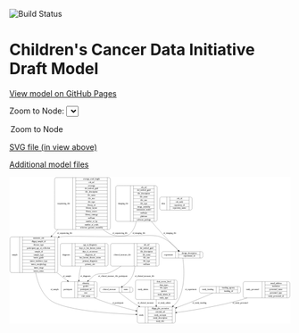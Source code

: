 <link rel='stylesheet' href="assets/style.css">
<link rel='stylesheet' href="https://unpkg.com/leaflet@1.5.1/dist/leaflet.css" integrity="sha512-xwE/Az9zrjBIphAcBb3F6JVqxf46+CDLwfLMHloNu6KEQCAWi6HcDUbeOfBIptF7tcCzusKFjFw2yuvEpDL9wQ==" crossorigin="">
<script type="text/javascript" src="https://code.jquery.com/jquery-3.2.1.min.js"></script>
<script type="text/javascript"  src="https://unpkg.com/leaflet@1.5.1/dist/leaflet.js"></script>
<script type="text/javascript" src="assets/actions.js"></script>

![Build Status](https://github.com/CBIIT/ccdi-model/actions/workflows/model-test-and-deploy.yml/badge.svg)

# Children's Cancer Data Initiative Draft Model

[View model on GitHub Pages](https://cbiit.github.io/ccdi-model/)



Zoom to Node: <select id="node_select">
  <option value="">Zoom to Node</option>
</select>
<div id="model"></div>

<p>
<a href="./model-desc/ccdi-model.svg">SVG file (in view above)</a>
<p>
<a href="./model-desc">Additional model files</a>
<div id='graph' style='display:off;'>
<svg width="1989pt" height="1039pt"
 viewBox="0.00 0.00 1988.50 1039.00" xmlns="http://www.w3.org/2000/svg" xmlns:xlink="http://www.w3.org/1999/xlink">
<g id="graph0" class="graph" transform="scale(1 1) rotate(0) translate(4 1035)">
<title>Perl</title>
<polygon fill="#ffffff" stroke="transparent" points="-4,4 -4,-1035 1984.5,-1035 1984.5,4 -4,4"/>
<!-- sequencing_file -->
<g id="node1" class="node">
<title>sequencing_file</title>
<path fill="none" stroke="#000000" d="M328,-662.5C328,-662.5 698,-662.5 698,-662.5 704,-662.5 710,-668.5 710,-674.5 710,-674.5 710,-1018.5 710,-1018.5 710,-1024.5 704,-1030.5 698,-1030.5 698,-1030.5 328,-1030.5 328,-1030.5 322,-1030.5 316,-1024.5 316,-1018.5 316,-1018.5 316,-674.5 316,-674.5 316,-668.5 322,-662.5 328,-662.5"/>
<text text-anchor="middle" x="380" y="-842.8" font-family="Times,serif" font-size="14.00" fill="#000000">sequencing_file</text>
<polyline fill="none" stroke="#000000" points="444,-662.5 444,-1030.5 "/>
<text text-anchor="middle" x="454.5" y="-842.8" font-family="Times,serif" font-size="14.00" fill="#000000"> </text>
<polyline fill="none" stroke="#000000" points="465,-662.5 465,-1030.5 "/>
<text text-anchor="middle" x="577" y="-1015.3" font-family="Times,serif" font-size="14.00" fill="#000000">average_read_length</text>
<polyline fill="none" stroke="#000000" points="465,-1007.5 689,-1007.5 "/>
<text text-anchor="middle" x="577" y="-992.3" font-family="Times,serif" font-size="14.00" fill="#000000">cds_url</text>
<polyline fill="none" stroke="#000000" points="465,-984.5 689,-984.5 "/>
<text text-anchor="middle" x="577" y="-969.3" font-family="Times,serif" font-size="14.00" fill="#000000">coverage</text>
<polyline fill="none" stroke="#000000" points="465,-961.5 689,-961.5 "/>
<text text-anchor="middle" x="577" y="-946.3" font-family="Times,serif" font-size="14.00" fill="#000000">dcf_indexd_guid</text>
<polyline fill="none" stroke="#000000" points="465,-938.5 689,-938.5 "/>
<text text-anchor="middle" x="577" y="-923.3" font-family="Times,serif" font-size="14.00" fill="#000000">file_description</text>
<polyline fill="none" stroke="#000000" points="465,-915.5 689,-915.5 "/>
<text text-anchor="middle" x="577" y="-900.3" font-family="Times,serif" font-size="14.00" fill="#000000">file_name</text>
<polyline fill="none" stroke="#000000" points="465,-892.5 689,-892.5 "/>
<text text-anchor="middle" x="577" y="-877.3" font-family="Times,serif" font-size="14.00" fill="#000000">file_size</text>
<polyline fill="none" stroke="#000000" points="465,-869.5 689,-869.5 "/>
<text text-anchor="middle" x="577" y="-854.3" font-family="Times,serif" font-size="14.00" fill="#000000">file_type</text>
<polyline fill="none" stroke="#000000" points="465,-846.5 689,-846.5 "/>
<text text-anchor="middle" x="577" y="-831.3" font-family="Times,serif" font-size="14.00" fill="#000000">library_id</text>
<polyline fill="none" stroke="#000000" points="465,-823.5 689,-823.5 "/>
<text text-anchor="middle" x="577" y="-808.3" font-family="Times,serif" font-size="14.00" fill="#000000">library_layout</text>
<polyline fill="none" stroke="#000000" points="465,-800.5 689,-800.5 "/>
<text text-anchor="middle" x="577" y="-785.3" font-family="Times,serif" font-size="14.00" fill="#000000">library_source</text>
<polyline fill="none" stroke="#000000" points="465,-777.5 689,-777.5 "/>
<text text-anchor="middle" x="577" y="-762.3" font-family="Times,serif" font-size="14.00" fill="#000000">library_strategy</text>
<polyline fill="none" stroke="#000000" points="465,-754.5 689,-754.5 "/>
<text text-anchor="middle" x="577" y="-739.3" font-family="Times,serif" font-size="14.00" fill="#000000">md5sum</text>
<polyline fill="none" stroke="#000000" points="465,-731.5 689,-731.5 "/>
<text text-anchor="middle" x="577" y="-716.3" font-family="Times,serif" font-size="14.00" fill="#000000">number_of_bp</text>
<polyline fill="none" stroke="#000000" points="465,-708.5 689,-708.5 "/>
<text text-anchor="middle" x="577" y="-693.3" font-family="Times,serif" font-size="14.00" fill="#000000">number_of_reads</text>
<polyline fill="none" stroke="#000000" points="465,-685.5 689,-685.5 "/>
<text text-anchor="middle" x="577" y="-670.3" font-family="Times,serif" font-size="14.00" fill="#000000">reference_genome_assembly</text>
<polyline fill="none" stroke="#000000" points="689,-662.5 689,-1030.5 "/>
<text text-anchor="middle" x="699.5" y="-842.8" font-family="Times,serif" font-size="14.00" fill="#000000"> </text>
</g>
<!-- sample -->
<g id="node3" class="node">
<title>sample</title>
<path fill="none" stroke="#000000" d="M12,-357.5C12,-357.5 326,-357.5 326,-357.5 332,-357.5 338,-363.5 338,-369.5 338,-369.5 338,-598.5 338,-598.5 338,-604.5 332,-610.5 326,-610.5 326,-610.5 12,-610.5 12,-610.5 6,-610.5 0,-604.5 0,-598.5 0,-598.5 0,-369.5 0,-369.5 0,-363.5 6,-357.5 12,-357.5"/>
<text text-anchor="middle" x="34" y="-480.3" font-family="Times,serif" font-size="14.00" fill="#000000">sample</text>
<polyline fill="none" stroke="#000000" points="68,-357.5 68,-610.5 "/>
<text text-anchor="middle" x="78.5" y="-480.3" font-family="Times,serif" font-size="14.00" fill="#000000"> </text>
<polyline fill="none" stroke="#000000" points="89,-357.5 89,-610.5 "/>
<text text-anchor="middle" x="203" y="-595.3" font-family="Times,serif" font-size="14.00" fill="#000000">anatomic_site</text>
<polyline fill="none" stroke="#000000" points="89,-587.5 317,-587.5 "/>
<text text-anchor="middle" x="203" y="-572.3" font-family="Times,serif" font-size="14.00" fill="#000000">dbgap_sample_id</text>
<polyline fill="none" stroke="#000000" points="89,-564.5 317,-564.5 "/>
<text text-anchor="middle" x="203" y="-549.3" font-family="Times,serif" font-size="14.00" fill="#000000">disease_type</text>
<polyline fill="none" stroke="#000000" points="89,-541.5 317,-541.5 "/>
<text text-anchor="middle" x="203" y="-526.3" font-family="Times,serif" font-size="14.00" fill="#000000">participant_age_at_collection</text>
<polyline fill="none" stroke="#000000" points="89,-518.5 317,-518.5 "/>
<text text-anchor="middle" x="203" y="-503.3" font-family="Times,serif" font-size="14.00" fill="#000000">sample_id</text>
<polyline fill="none" stroke="#000000" points="89,-495.5 317,-495.5 "/>
<text text-anchor="middle" x="203" y="-480.3" font-family="Times,serif" font-size="14.00" fill="#000000">sample_type</text>
<polyline fill="none" stroke="#000000" points="89,-472.5 317,-472.5 "/>
<text text-anchor="middle" x="203" y="-457.3" font-family="Times,serif" font-size="14.00" fill="#000000">tumor_grade</text>
<polyline fill="none" stroke="#000000" points="89,-449.5 317,-449.5 "/>
<text text-anchor="middle" x="203" y="-434.3" font-family="Times,serif" font-size="14.00" fill="#000000">tumor_incidence_type</text>
<polyline fill="none" stroke="#000000" points="89,-426.5 317,-426.5 "/>
<text text-anchor="middle" x="203" y="-411.3" font-family="Times,serif" font-size="14.00" fill="#000000">tumor_morphology</text>
<polyline fill="none" stroke="#000000" points="89,-403.5 317,-403.5 "/>
<text text-anchor="middle" x="203" y="-388.3" font-family="Times,serif" font-size="14.00" fill="#000000">tumor_stage</text>
<polyline fill="none" stroke="#000000" points="89,-380.5 317,-380.5 "/>
<text text-anchor="middle" x="203" y="-365.3" font-family="Times,serif" font-size="14.00" fill="#000000">tumor_status</text>
<polyline fill="none" stroke="#000000" points="317,-357.5 317,-610.5 "/>
<text text-anchor="middle" x="327.5" y="-480.3" font-family="Times,serif" font-size="14.00" fill="#000000"> </text>
</g>
<!-- sequencing_file&#45;&gt;sample -->
<g id="edge5" class="edge">
<title>sequencing_file&#45;&gt;sample</title>
<path fill="none" stroke="#000000" d="M338.2286,-662.3296C324.0803,-647.4204 309.957,-632.5376 296.2418,-618.0847"/>
<polygon fill="#000000" stroke="#000000" points="298.5312,-615.4127 289.1088,-610.5682 293.4536,-620.2312 298.5312,-615.4127"/>
<text text-anchor="middle" x="387.5" y="-632.8" font-family="Times,serif" font-size="14.00" fill="#000000">of_sequencing_file</text>
</g>
<!-- experiment -->
<g id="node10" class="node">
<title>experiment</title>
<path fill="none" stroke="#000000" d="M1085,-461C1085,-461 1353,-461 1353,-461 1359,-461 1365,-467 1365,-473 1365,-473 1365,-495 1365,-495 1365,-501 1359,-507 1353,-507 1353,-507 1085,-507 1085,-507 1079,-507 1073,-501 1073,-495 1073,-495 1073,-473 1073,-473 1073,-467 1079,-461 1085,-461"/>
<text text-anchor="middle" x="1122" y="-480.3" font-family="Times,serif" font-size="14.00" fill="#000000">experiment</text>
<polyline fill="none" stroke="#000000" points="1171,-461 1171,-507 "/>
<text text-anchor="middle" x="1181.5" y="-480.3" font-family="Times,serif" font-size="14.00" fill="#000000"> </text>
<polyline fill="none" stroke="#000000" points="1192,-461 1192,-507 "/>
<text text-anchor="middle" x="1268" y="-491.8" font-family="Times,serif" font-size="14.00" fill="#000000">design_description</text>
<polyline fill="none" stroke="#000000" points="1192,-484 1344,-484 "/>
<text text-anchor="middle" x="1268" y="-468.8" font-family="Times,serif" font-size="14.00" fill="#000000">experiment_id</text>
<polyline fill="none" stroke="#000000" points="1344,-461 1344,-507 "/>
<text text-anchor="middle" x="1354.5" y="-480.3" font-family="Times,serif" font-size="14.00" fill="#000000"> </text>
</g>
<!-- sequencing_file&#45;&gt;experiment -->
<g id="edge6" class="edge">
<title>sequencing_file&#45;&gt;experiment</title>
<path fill="none" stroke="#000000" d="M658.7742,-662.3952C675.4521,-649.3219 693.2501,-637.8372 712,-629 782.8495,-595.6074 990.941,-639.2329 1064,-611 1116.501,-590.7115 1164.5504,-545.3422 1192.8056,-514.6971"/>
<polygon fill="#000000" stroke="#000000" points="1195.434,-517.0087 1199.5532,-507.2474 1190.2459,-512.3094 1195.434,-517.0087"/>
<text text-anchor="middle" x="778.5" y="-632.8" font-family="Times,serif" font-size="14.00" fill="#000000">of_sequencing_file</text>
</g>
<!-- participant -->
<g id="node2" class="node">
<title>participant</title>
<path fill="none" stroke="#000000" d="M373.5,-179C373.5,-179 604.5,-179 604.5,-179 610.5,-179 616.5,-185 616.5,-191 616.5,-191 616.5,-282 616.5,-282 616.5,-288 610.5,-294 604.5,-294 604.5,-294 373.5,-294 373.5,-294 367.5,-294 361.5,-288 361.5,-282 361.5,-282 361.5,-191 361.5,-191 361.5,-185 367.5,-179 373.5,-179"/>
<text text-anchor="middle" x="409.5" y="-232.8" font-family="Times,serif" font-size="14.00" fill="#000000">participant</text>
<polyline fill="none" stroke="#000000" points="457.5,-179 457.5,-294 "/>
<text text-anchor="middle" x="468" y="-232.8" font-family="Times,serif" font-size="14.00" fill="#000000"> </text>
<polyline fill="none" stroke="#000000" points="478.5,-179 478.5,-294 "/>
<text text-anchor="middle" x="537" y="-278.8" font-family="Times,serif" font-size="14.00" fill="#000000">ethnicity</text>
<polyline fill="none" stroke="#000000" points="478.5,-271 595.5,-271 "/>
<text text-anchor="middle" x="537" y="-255.8" font-family="Times,serif" font-size="14.00" fill="#000000">gender</text>
<polyline fill="none" stroke="#000000" points="478.5,-248 595.5,-248 "/>
<text text-anchor="middle" x="537" y="-232.8" font-family="Times,serif" font-size="14.00" fill="#000000">participant_id</text>
<polyline fill="none" stroke="#000000" points="478.5,-225 595.5,-225 "/>
<text text-anchor="middle" x="537" y="-209.8" font-family="Times,serif" font-size="14.00" fill="#000000">race</text>
<polyline fill="none" stroke="#000000" points="478.5,-202 595.5,-202 "/>
<text text-anchor="middle" x="537" y="-186.8" font-family="Times,serif" font-size="14.00" fill="#000000">vital_status</text>
<polyline fill="none" stroke="#000000" points="595.5,-179 595.5,-294 "/>
<text text-anchor="middle" x="606" y="-232.8" font-family="Times,serif" font-size="14.00" fill="#000000"> </text>
</g>
<!-- study -->
<g id="node5" class="node">
<title>study</title>
<path fill="none" stroke="#000000" d="M912.5,-.5C912.5,-.5 1157.5,-.5 1157.5,-.5 1163.5,-.5 1169.5,-6.5 1169.5,-12.5 1169.5,-12.5 1169.5,-103.5 1169.5,-103.5 1169.5,-109.5 1163.5,-115.5 1157.5,-115.5 1157.5,-115.5 912.5,-115.5 912.5,-115.5 906.5,-115.5 900.5,-109.5 900.5,-103.5 900.5,-103.5 900.5,-12.5 900.5,-12.5 900.5,-6.5 906.5,-.5 912.5,-.5"/>
<text text-anchor="middle" x="928.5" y="-54.3" font-family="Times,serif" font-size="14.00" fill="#000000">study</text>
<polyline fill="none" stroke="#000000" points="956.5,-.5 956.5,-115.5 "/>
<text text-anchor="middle" x="967" y="-54.3" font-family="Times,serif" font-size="14.00" fill="#000000"> </text>
<polyline fill="none" stroke="#000000" points="977.5,-.5 977.5,-115.5 "/>
<text text-anchor="middle" x="1063" y="-100.3" font-family="Times,serif" font-size="14.00" fill="#000000">dbgap_phs_accession</text>
<polyline fill="none" stroke="#000000" points="977.5,-92.5 1148.5,-92.5 "/>
<text text-anchor="middle" x="1063" y="-77.3" font-family="Times,serif" font-size="14.00" fill="#000000">external_url</text>
<polyline fill="none" stroke="#000000" points="977.5,-69.5 1148.5,-69.5 "/>
<text text-anchor="middle" x="1063" y="-54.3" font-family="Times,serif" font-size="14.00" fill="#000000">study_acronym</text>
<polyline fill="none" stroke="#000000" points="977.5,-46.5 1148.5,-46.5 "/>
<text text-anchor="middle" x="1063" y="-31.3" font-family="Times,serif" font-size="14.00" fill="#000000">study_description</text>
<polyline fill="none" stroke="#000000" points="977.5,-23.5 1148.5,-23.5 "/>
<text text-anchor="middle" x="1063" y="-8.3" font-family="Times,serif" font-size="14.00" fill="#000000">study_title</text>
<polyline fill="none" stroke="#000000" points="1148.5,-.5 1148.5,-115.5 "/>
<text text-anchor="middle" x="1159" y="-54.3" font-family="Times,serif" font-size="14.00" fill="#000000"> </text>
</g>
<!-- participant&#45;&gt;study -->
<g id="edge11" class="edge">
<title>participant&#45;&gt;study</title>
<path fill="none" stroke="#000000" d="M597.6241,-178.8383C607.1121,-174.5847 616.6574,-170.5696 626,-167 711.5788,-134.3024 810.8024,-107.6014 890.0859,-88.811"/>
<polygon fill="#000000" stroke="#000000" points="891.2142,-92.1411 900.1467,-86.4436 889.6108,-85.3273 891.2142,-92.1411"/>
<text text-anchor="middle" x="763.5" y="-137.8" font-family="Times,serif" font-size="14.00" fill="#000000">of_participant</text>
</g>
<!-- sample&#45;&gt;participant -->
<g id="edge15" class="edge">
<title>sample&#45;&gt;participant</title>
<path fill="none" stroke="#000000" d="M332.7497,-357.3498C358.3346,-337.5616 383.7915,-317.8722 406.5018,-300.3072"/>
<polygon fill="#000000" stroke="#000000" points="408.6471,-303.0727 414.4159,-294.1861 404.3644,-297.5356 408.6471,-303.0727"/>
<text text-anchor="middle" x="404.5" y="-327.8" font-family="Times,serif" font-size="14.00" fill="#000000">of_sample</text>
</g>
<!-- sample&#45;&gt;study -->
<g id="edge14" class="edge">
<title>sample&#45;&gt;study</title>
<path fill="none" stroke="#000000" d="M181.6542,-357.1358C195.0773,-290.6295 222.6149,-213.5361 279,-167 369.6164,-92.212 697.0178,-68.7342 889.9783,-61.3667"/>
<polygon fill="#000000" stroke="#000000" points="890.3418,-64.8557 900.2048,-60.9865 890.0817,-57.8605 890.3418,-64.8557"/>
<text text-anchor="middle" x="315.5" y="-232.8" font-family="Times,serif" font-size="14.00" fill="#000000">of_sample</text>
</g>
<!-- clinical_measure -->
<g id="node4" class="node">
<title>clinical_measure</title>
<path fill="none" stroke="#000000" d="M646.5,-218.5C646.5,-218.5 857.5,-218.5 857.5,-218.5 863.5,-218.5 869.5,-224.5 869.5,-230.5 869.5,-230.5 869.5,-242.5 869.5,-242.5 869.5,-248.5 863.5,-254.5 857.5,-254.5 857.5,-254.5 646.5,-254.5 646.5,-254.5 640.5,-254.5 634.5,-248.5 634.5,-242.5 634.5,-242.5 634.5,-230.5 634.5,-230.5 634.5,-224.5 640.5,-218.5 646.5,-218.5"/>
<text text-anchor="middle" x="703" y="-232.8" font-family="Times,serif" font-size="14.00" fill="#000000">clinical_measure</text>
<polyline fill="none" stroke="#000000" points="771.5,-218.5 771.5,-254.5 "/>
<text text-anchor="middle" x="782" y="-232.8" font-family="Times,serif" font-size="14.00" fill="#000000"> </text>
<polyline fill="none" stroke="#000000" points="792.5,-218.5 792.5,-254.5 "/>
<text text-anchor="middle" x="820.5" y="-232.8" font-family="Times,serif" font-size="14.00" fill="#000000">name</text>
<polyline fill="none" stroke="#000000" points="848.5,-218.5 848.5,-254.5 "/>
<text text-anchor="middle" x="859" y="-232.8" font-family="Times,serif" font-size="14.00" fill="#000000"> </text>
</g>
<!-- clinical_measure&#45;&gt;study -->
<g id="edge3" class="edge">
<title>clinical_measure&#45;&gt;study</title>
<path fill="none" stroke="#000000" d="M773.9871,-218.288C800.4059,-196.8278 846.4972,-160.7147 889,-134 896.1296,-129.5188 903.5523,-125.0622 911.1064,-120.6839"/>
<polygon fill="#000000" stroke="#000000" points="913.0817,-123.5862 920.0247,-115.5834 909.6065,-117.5098 913.0817,-123.5862"/>
<text text-anchor="middle" x="960" y="-137.8" font-family="Times,serif" font-size="14.00" fill="#000000">of_clinical_measure</text>
</g>
<!-- study_admin -->
<g id="node6" class="node">
<title>study_admin</title>
<path fill="none" stroke="#000000" d="M899.5,-167.5C899.5,-167.5 1170.5,-167.5 1170.5,-167.5 1176.5,-167.5 1182.5,-173.5 1182.5,-179.5 1182.5,-179.5 1182.5,-293.5 1182.5,-293.5 1182.5,-299.5 1176.5,-305.5 1170.5,-305.5 1170.5,-305.5 899.5,-305.5 899.5,-305.5 893.5,-305.5 887.5,-299.5 887.5,-293.5 887.5,-293.5 887.5,-179.5 887.5,-179.5 887.5,-173.5 893.5,-167.5 899.5,-167.5"/>
<text text-anchor="middle" x="941.5" y="-232.8" font-family="Times,serif" font-size="14.00" fill="#000000">study_admin</text>
<polyline fill="none" stroke="#000000" points="995.5,-167.5 995.5,-305.5 "/>
<text text-anchor="middle" x="1006" y="-232.8" font-family="Times,serif" font-size="14.00" fill="#000000"> </text>
<polyline fill="none" stroke="#000000" points="1016.5,-167.5 1016.5,-305.5 "/>
<text text-anchor="middle" x="1089" y="-290.3" font-family="Times,serif" font-size="14.00" fill="#000000">data_access_level</text>
<polyline fill="none" stroke="#000000" points="1016.5,-282.5 1161.5,-282.5 "/>
<text text-anchor="middle" x="1089" y="-267.3" font-family="Times,serif" font-size="14.00" fill="#000000">data_types</text>
<polyline fill="none" stroke="#000000" points="1016.5,-259.5 1161.5,-259.5 "/>
<text text-anchor="middle" x="1089" y="-244.3" font-family="Times,serif" font-size="14.00" fill="#000000">file_types</text>
<polyline fill="none" stroke="#000000" points="1016.5,-236.5 1161.5,-236.5 "/>
<text text-anchor="middle" x="1089" y="-221.3" font-family="Times,serif" font-size="14.00" fill="#000000">species</text>
<polyline fill="none" stroke="#000000" points="1016.5,-213.5 1161.5,-213.5 "/>
<text text-anchor="middle" x="1089" y="-198.3" font-family="Times,serif" font-size="14.00" fill="#000000">study_admin_id</text>
<polyline fill="none" stroke="#000000" points="1016.5,-190.5 1161.5,-190.5 "/>
<text text-anchor="middle" x="1089" y="-175.3" font-family="Times,serif" font-size="14.00" fill="#000000">study_type</text>
<polyline fill="none" stroke="#000000" points="1161.5,-167.5 1161.5,-305.5 "/>
<text text-anchor="middle" x="1172" y="-232.8" font-family="Times,serif" font-size="14.00" fill="#000000"> </text>
</g>
<!-- study_admin&#45;&gt;study -->
<g id="edge7" class="edge">
<title>study_admin&#45;&gt;study</title>
<path fill="none" stroke="#000000" d="M1035,-167.4872C1035,-153.8062 1035,-139.4554 1035,-125.8146"/>
<polygon fill="#000000" stroke="#000000" points="1038.5001,-125.5447 1035,-115.5447 1031.5001,-125.5448 1038.5001,-125.5447"/>
<text text-anchor="middle" x="1091.5" y="-137.8" font-family="Times,serif" font-size="14.00" fill="#000000">of_study_admin</text>
</g>
<!-- diagnosis -->
<g id="node7" class="node">
<title>diagnosis</title>
<path fill="none" stroke="#000000" d="M368,-403.5C368,-403.5 682,-403.5 682,-403.5 688,-403.5 694,-409.5 694,-415.5 694,-415.5 694,-552.5 694,-552.5 694,-558.5 688,-564.5 682,-564.5 682,-564.5 368,-564.5 368,-564.5 362,-564.5 356,-558.5 356,-552.5 356,-552.5 356,-415.5 356,-415.5 356,-409.5 362,-403.5 368,-403.5"/>
<text text-anchor="middle" x="398" y="-480.3" font-family="Times,serif" font-size="14.00" fill="#000000">diagnosis</text>
<polyline fill="none" stroke="#000000" points="440,-403.5 440,-564.5 "/>
<text text-anchor="middle" x="450.5" y="-480.3" font-family="Times,serif" font-size="14.00" fill="#000000"> </text>
<polyline fill="none" stroke="#000000" points="461,-403.5 461,-564.5 "/>
<text text-anchor="middle" x="567" y="-549.3" font-family="Times,serif" font-size="14.00" fill="#000000">age_at_diagnosis</text>
<polyline fill="none" stroke="#000000" points="461,-541.5 673,-541.5 "/>
<text text-anchor="middle" x="567" y="-526.3" font-family="Times,serif" font-size="14.00" fill="#000000">days_to_last_known_status</text>
<polyline fill="none" stroke="#000000" points="461,-518.5 673,-518.5 "/>
<text text-anchor="middle" x="567" y="-503.3" font-family="Times,serif" font-size="14.00" fill="#000000">days_to_recurrence</text>
<polyline fill="none" stroke="#000000" points="461,-495.5 673,-495.5 "/>
<text text-anchor="middle" x="567" y="-480.3" font-family="Times,serif" font-size="14.00" fill="#000000">diagnosis_id</text>
<polyline fill="none" stroke="#000000" points="461,-472.5 673,-472.5 "/>
<text text-anchor="middle" x="567" y="-457.3" font-family="Times,serif" font-size="14.00" fill="#000000">last_known_disease_status</text>
<polyline fill="none" stroke="#000000" points="461,-449.5 673,-449.5 "/>
<text text-anchor="middle" x="567" y="-434.3" font-family="Times,serif" font-size="14.00" fill="#000000">primary_diagnosis</text>
<polyline fill="none" stroke="#000000" points="461,-426.5 673,-426.5 "/>
<text text-anchor="middle" x="567" y="-411.3" font-family="Times,serif" font-size="14.00" fill="#000000">primary_site</text>
<polyline fill="none" stroke="#000000" points="673,-403.5 673,-564.5 "/>
<text text-anchor="middle" x="683.5" y="-480.3" font-family="Times,serif" font-size="14.00" fill="#000000"> </text>
</g>
<!-- diagnosis&#45;&gt;participant -->
<g id="edge10" class="edge">
<title>diagnosis&#45;&gt;participant</title>
<path fill="none" stroke="#000000" d="M502.0922,-403.3074C497.1413,-382.5245 492.6117,-360.074 490,-339 488.6119,-327.7991 487.8502,-315.8571 487.4897,-304.2286"/>
<polygon fill="#000000" stroke="#000000" points="490.9865,-304.0385 487.2705,-294.1168 483.9881,-304.1903 490.9865,-304.0385"/>
<text text-anchor="middle" x="534.5" y="-327.8" font-family="Times,serif" font-size="14.00" fill="#000000">of_diagnosis</text>
</g>
<!-- clinical_measure_file -->
<g id="node8" class="node">
<title>clinical_measure_file</title>
<path fill="none" stroke="#000000" d="M723.5,-403.5C723.5,-403.5 1042.5,-403.5 1042.5,-403.5 1048.5,-403.5 1054.5,-409.5 1054.5,-415.5 1054.5,-415.5 1054.5,-552.5 1054.5,-552.5 1054.5,-558.5 1048.5,-564.5 1042.5,-564.5 1042.5,-564.5 723.5,-564.5 723.5,-564.5 717.5,-564.5 711.5,-558.5 711.5,-552.5 711.5,-552.5 711.5,-415.5 711.5,-415.5 711.5,-409.5 717.5,-403.5 723.5,-403.5"/>
<text text-anchor="middle" x="795" y="-480.3" font-family="Times,serif" font-size="14.00" fill="#000000">clinical_measure_file</text>
<polyline fill="none" stroke="#000000" points="878.5,-403.5 878.5,-564.5 "/>
<text text-anchor="middle" x="889" y="-480.3" font-family="Times,serif" font-size="14.00" fill="#000000"> </text>
<polyline fill="none" stroke="#000000" points="899.5,-403.5 899.5,-564.5 "/>
<text text-anchor="middle" x="966.5" y="-549.3" font-family="Times,serif" font-size="14.00" fill="#000000">cds_url</text>
<polyline fill="none" stroke="#000000" points="899.5,-541.5 1033.5,-541.5 "/>
<text text-anchor="middle" x="966.5" y="-526.3" font-family="Times,serif" font-size="14.00" fill="#000000">dcf_indexd_guid</text>
<polyline fill="none" stroke="#000000" points="899.5,-518.5 1033.5,-518.5 "/>
<text text-anchor="middle" x="966.5" y="-503.3" font-family="Times,serif" font-size="14.00" fill="#000000">file_description</text>
<polyline fill="none" stroke="#000000" points="899.5,-495.5 1033.5,-495.5 "/>
<text text-anchor="middle" x="966.5" y="-480.3" font-family="Times,serif" font-size="14.00" fill="#000000">file_name</text>
<polyline fill="none" stroke="#000000" points="899.5,-472.5 1033.5,-472.5 "/>
<text text-anchor="middle" x="966.5" y="-457.3" font-family="Times,serif" font-size="14.00" fill="#000000">file_size</text>
<polyline fill="none" stroke="#000000" points="899.5,-449.5 1033.5,-449.5 "/>
<text text-anchor="middle" x="966.5" y="-434.3" font-family="Times,serif" font-size="14.00" fill="#000000">file_type</text>
<polyline fill="none" stroke="#000000" points="899.5,-426.5 1033.5,-426.5 "/>
<text text-anchor="middle" x="966.5" y="-411.3" font-family="Times,serif" font-size="14.00" fill="#000000">md5sum</text>
<polyline fill="none" stroke="#000000" points="1033.5,-403.5 1033.5,-564.5 "/>
<text text-anchor="middle" x="1044" y="-480.3" font-family="Times,serif" font-size="14.00" fill="#000000"> </text>
</g>
<!-- clinical_measure_file&#45;&gt;participant -->
<g id="edge1" class="edge">
<title>clinical_measure_file&#45;&gt;participant</title>
<path fill="none" stroke="#000000" d="M785.3155,-403.3638C759.8073,-385.689 731.4508,-368.7651 703,-357 659.2461,-338.9066 640.3789,-360.1142 598,-339 592.2019,-336.1113 574.3732,-319.9115 554.7697,-301.2126"/>
<polygon fill="#000000" stroke="#000000" points="557.127,-298.624 547.486,-294.2305 552.2829,-303.6772 557.127,-298.624"/>
<text text-anchor="middle" x="727.5" y="-327.8" font-family="Times,serif" font-size="14.00" fill="#000000">of_clinical_measure_file_participant</text>
</g>
<!-- clinical_measure_file&#45;&gt;clinical_measure -->
<g id="edge2" class="edge">
<title>clinical_measure_file&#45;&gt;clinical_measure</title>
<path fill="none" stroke="#000000" d="M883.6416,-403.3006C880.8797,-376.6615 874.4772,-347.7853 861,-324 845.7248,-297.0414 818.5704,-275.2073 795.1872,-260.0924"/>
<polygon fill="#000000" stroke="#000000" points="796.7785,-256.9598 786.4426,-254.6318 793.0708,-262.8973 796.7785,-256.9598"/>
<text text-anchor="middle" x="952" y="-327.8" font-family="Times,serif" font-size="14.00" fill="#000000">of_clinical_measure_file</text>
</g>
<!-- alias -->
<g id="node9" class="node">
<title>alias</title>
<path fill="none" stroke="#000000" d="M1071.5,-800.5C1071.5,-800.5 1276.5,-800.5 1276.5,-800.5 1282.5,-800.5 1288.5,-806.5 1288.5,-812.5 1288.5,-812.5 1288.5,-880.5 1288.5,-880.5 1288.5,-886.5 1282.5,-892.5 1276.5,-892.5 1276.5,-892.5 1071.5,-892.5 1071.5,-892.5 1065.5,-892.5 1059.5,-886.5 1059.5,-880.5 1059.5,-880.5 1059.5,-812.5 1059.5,-812.5 1059.5,-806.5 1065.5,-800.5 1071.5,-800.5"/>
<text text-anchor="middle" x="1084.5" y="-842.8" font-family="Times,serif" font-size="14.00" fill="#000000">alias</text>
<polyline fill="none" stroke="#000000" points="1109.5,-800.5 1109.5,-892.5 "/>
<text text-anchor="middle" x="1120" y="-842.8" font-family="Times,serif" font-size="14.00" fill="#000000"> </text>
<polyline fill="none" stroke="#000000" points="1130.5,-800.5 1130.5,-892.5 "/>
<text text-anchor="middle" x="1199" y="-877.3" font-family="Times,serif" font-size="14.00" fill="#000000">cds_id</text>
<polyline fill="none" stroke="#000000" points="1130.5,-869.5 1267.5,-869.5 "/>
<text text-anchor="middle" x="1199" y="-854.3" font-family="Times,serif" font-size="14.00" fill="#000000">cds_node</text>
<polyline fill="none" stroke="#000000" points="1130.5,-846.5 1267.5,-846.5 "/>
<text text-anchor="middle" x="1199" y="-831.3" font-family="Times,serif" font-size="14.00" fill="#000000">repository_id</text>
<polyline fill="none" stroke="#000000" points="1130.5,-823.5 1267.5,-823.5 "/>
<text text-anchor="middle" x="1199" y="-808.3" font-family="Times,serif" font-size="14.00" fill="#000000">repository_name</text>
<polyline fill="none" stroke="#000000" points="1267.5,-800.5 1267.5,-892.5 "/>
<text text-anchor="middle" x="1278" y="-842.8" font-family="Times,serif" font-size="14.00" fill="#000000"> </text>
</g>
<!-- experiment&#45;&gt;study -->
<g id="edge13" class="edge">
<title>experiment&#45;&gt;study</title>
<path fill="none" stroke="#000000" d="M1222.8195,-460.8256C1230.671,-406.056 1243.8168,-265.8103 1192,-167 1183.0764,-149.9834 1170.1569,-135.0881 1155.5058,-122.2249"/>
<polygon fill="#000000" stroke="#000000" points="1157.6112,-119.4229 1147.6983,-115.6831 1153.1155,-124.7884 1157.6112,-119.4229"/>
<text text-anchor="middle" x="1279.5" y="-232.8" font-family="Times,serif" font-size="14.00" fill="#000000">of_experiment</text>
</g>
<!-- study_funding -->
<g id="node11" class="node">
<title>study_funding</title>
<path fill="none" stroke="#000000" d="M1352.5,-213.5C1352.5,-213.5 1619.5,-213.5 1619.5,-213.5 1625.5,-213.5 1631.5,-219.5 1631.5,-225.5 1631.5,-225.5 1631.5,-247.5 1631.5,-247.5 1631.5,-253.5 1625.5,-259.5 1619.5,-259.5 1619.5,-259.5 1352.5,-259.5 1352.5,-259.5 1346.5,-259.5 1340.5,-253.5 1340.5,-247.5 1340.5,-247.5 1340.5,-225.5 1340.5,-225.5 1340.5,-219.5 1346.5,-213.5 1352.5,-213.5"/>
<text text-anchor="middle" x="1400" y="-232.8" font-family="Times,serif" font-size="14.00" fill="#000000">study_funding</text>
<polyline fill="none" stroke="#000000" points="1459.5,-213.5 1459.5,-259.5 "/>
<text text-anchor="middle" x="1470" y="-232.8" font-family="Times,serif" font-size="14.00" fill="#000000"> </text>
<polyline fill="none" stroke="#000000" points="1480.5,-213.5 1480.5,-259.5 "/>
<text text-anchor="middle" x="1545.5" y="-244.3" font-family="Times,serif" font-size="14.00" fill="#000000">funding_agency</text>
<polyline fill="none" stroke="#000000" points="1480.5,-236.5 1610.5,-236.5 "/>
<text text-anchor="middle" x="1545.5" y="-221.3" font-family="Times,serif" font-size="14.00" fill="#000000">funding_id</text>
<polyline fill="none" stroke="#000000" points="1610.5,-213.5 1610.5,-259.5 "/>
<text text-anchor="middle" x="1621" y="-232.8" font-family="Times,serif" font-size="14.00" fill="#000000"> </text>
</g>
<!-- study_funding&#45;&gt;study -->
<g id="edge12" class="edge">
<title>study_funding&#45;&gt;study</title>
<path fill="none" stroke="#000000" d="M1434.7624,-213.4455C1403.5047,-199.5806 1362.6426,-181.8095 1326,-167 1278.5039,-147.8039 1226.2049,-127.8514 1179.201,-110.3449"/>
<polygon fill="#000000" stroke="#000000" points="1180.1578,-106.9666 1169.5649,-106.7625 1177.7185,-113.5278 1180.1578,-106.9666"/>
<text text-anchor="middle" x="1340" y="-137.8" font-family="Times,serif" font-size="14.00" fill="#000000">of_study_funding</text>
</g>
<!-- study_personnel -->
<g id="node12" class="node">
<title>study_personnel</title>
<path fill="none" stroke="#000000" d="M1661.5,-179C1661.5,-179 1968.5,-179 1968.5,-179 1974.5,-179 1980.5,-185 1980.5,-191 1980.5,-191 1980.5,-282 1980.5,-282 1980.5,-288 1974.5,-294 1968.5,-294 1968.5,-294 1661.5,-294 1661.5,-294 1655.5,-294 1649.5,-288 1649.5,-282 1649.5,-282 1649.5,-191 1649.5,-191 1649.5,-185 1655.5,-179 1661.5,-179"/>
<text text-anchor="middle" x="1716.5" y="-232.8" font-family="Times,serif" font-size="14.00" fill="#000000">study_personnel</text>
<polyline fill="none" stroke="#000000" points="1783.5,-179 1783.5,-294 "/>
<text text-anchor="middle" x="1794" y="-232.8" font-family="Times,serif" font-size="14.00" fill="#000000"> </text>
<polyline fill="none" stroke="#000000" points="1804.5,-179 1804.5,-294 "/>
<text text-anchor="middle" x="1882" y="-278.8" font-family="Times,serif" font-size="14.00" fill="#000000">email_address</text>
<polyline fill="none" stroke="#000000" points="1804.5,-271 1959.5,-271 "/>
<text text-anchor="middle" x="1882" y="-255.8" font-family="Times,serif" font-size="14.00" fill="#000000">institution</text>
<polyline fill="none" stroke="#000000" points="1804.5,-248 1959.5,-248 "/>
<text text-anchor="middle" x="1882" y="-232.8" font-family="Times,serif" font-size="14.00" fill="#000000">personnel_name</text>
<polyline fill="none" stroke="#000000" points="1804.5,-225 1959.5,-225 "/>
<text text-anchor="middle" x="1882" y="-209.8" font-family="Times,serif" font-size="14.00" fill="#000000">personnel_type</text>
<polyline fill="none" stroke="#000000" points="1804.5,-202 1959.5,-202 "/>
<text text-anchor="middle" x="1882" y="-186.8" font-family="Times,serif" font-size="14.00" fill="#000000">study_personnel_id</text>
<polyline fill="none" stroke="#000000" points="1959.5,-179 1959.5,-294 "/>
<text text-anchor="middle" x="1970" y="-232.8" font-family="Times,serif" font-size="14.00" fill="#000000"> </text>
</g>
<!-- study_personnel&#45;&gt;study -->
<g id="edge4" class="edge">
<title>study_personnel&#45;&gt;study</title>
<path fill="none" stroke="#000000" d="M1678.1732,-178.8782C1665.7139,-174.5357 1653.1958,-170.4936 1641,-167 1486.1666,-122.6466 1303.6732,-92.7448 1179.7121,-75.6474"/>
<polygon fill="#000000" stroke="#000000" points="1180.1539,-72.1753 1169.7716,-74.2864 1179.2044,-79.1106 1180.1539,-72.1753"/>
<text text-anchor="middle" x="1629.5" y="-137.8" font-family="Times,serif" font-size="14.00" fill="#000000">of_study_personnel</text>
</g>
<!-- imaging_file -->
<g id="node13" class="node">
<title>imaging_file</title>
<path fill="none" stroke="#000000" d="M760.5,-720C760.5,-720 1029.5,-720 1029.5,-720 1035.5,-720 1041.5,-726 1041.5,-732 1041.5,-732 1041.5,-961 1041.5,-961 1041.5,-967 1035.5,-973 1029.5,-973 1029.5,-973 760.5,-973 760.5,-973 754.5,-973 748.5,-967 748.5,-961 748.5,-961 748.5,-732 748.5,-732 748.5,-726 754.5,-720 760.5,-720"/>
<text text-anchor="middle" x="800.5" y="-842.8" font-family="Times,serif" font-size="14.00" fill="#000000">imaging_file</text>
<polyline fill="none" stroke="#000000" points="852.5,-720 852.5,-973 "/>
<text text-anchor="middle" x="863" y="-842.8" font-family="Times,serif" font-size="14.00" fill="#000000"> </text>
<polyline fill="none" stroke="#000000" points="873.5,-720 873.5,-973 "/>
<text text-anchor="middle" x="947" y="-957.8" font-family="Times,serif" font-size="14.00" fill="#000000">cds_url</text>
<polyline fill="none" stroke="#000000" points="873.5,-950 1020.5,-950 "/>
<text text-anchor="middle" x="947" y="-934.8" font-family="Times,serif" font-size="14.00" fill="#000000">dcf_indexd_guid</text>
<polyline fill="none" stroke="#000000" points="873.5,-927 1020.5,-927 "/>
<text text-anchor="middle" x="947" y="-911.8" font-family="Times,serif" font-size="14.00" fill="#000000">file_description</text>
<polyline fill="none" stroke="#000000" points="873.5,-904 1020.5,-904 "/>
<text text-anchor="middle" x="947" y="-888.8" font-family="Times,serif" font-size="14.00" fill="#000000">file_name</text>
<polyline fill="none" stroke="#000000" points="873.5,-881 1020.5,-881 "/>
<text text-anchor="middle" x="947" y="-865.8" font-family="Times,serif" font-size="14.00" fill="#000000">file_size</text>
<polyline fill="none" stroke="#000000" points="873.5,-858 1020.5,-858 "/>
<text text-anchor="middle" x="947" y="-842.8" font-family="Times,serif" font-size="14.00" fill="#000000">file_type</text>
<polyline fill="none" stroke="#000000" points="873.5,-835 1020.5,-835 "/>
<text text-anchor="middle" x="947" y="-819.8" font-family="Times,serif" font-size="14.00" fill="#000000">image_modality</text>
<polyline fill="none" stroke="#000000" points="873.5,-812 1020.5,-812 "/>
<text text-anchor="middle" x="947" y="-796.8" font-family="Times,serif" font-size="14.00" fill="#000000">instrument_model</text>
<polyline fill="none" stroke="#000000" points="873.5,-789 1020.5,-789 "/>
<text text-anchor="middle" x="947" y="-773.8" font-family="Times,serif" font-size="14.00" fill="#000000">md5sum</text>
<polyline fill="none" stroke="#000000" points="873.5,-766 1020.5,-766 "/>
<text text-anchor="middle" x="947" y="-750.8" font-family="Times,serif" font-size="14.00" fill="#000000">platform</text>
<polyline fill="none" stroke="#000000" points="873.5,-743 1020.5,-743 "/>
<text text-anchor="middle" x="947" y="-727.8" font-family="Times,serif" font-size="14.00" fill="#000000">software_package</text>
<polyline fill="none" stroke="#000000" points="1020.5,-720 1020.5,-973 "/>
<text text-anchor="middle" x="1031" y="-842.8" font-family="Times,serif" font-size="14.00" fill="#000000"> </text>
</g>
<!-- imaging_file&#45;&gt;sample -->
<g id="edge8" class="edge">
<title>imaging_file&#45;&gt;sample</title>
<path fill="none" stroke="#000000" d="M893.3379,-719.8965C886.3571,-685.4305 872.1819,-651.4563 845,-629 804.1477,-595.25 433.3777,-625.9469 347.8639,-610.1917"/>
<polygon fill="#000000" stroke="#000000" points="348.6747,-606.7868 338.1264,-607.7786 346.9909,-613.5813 348.6747,-606.7868"/>
<text text-anchor="middle" x="911.5" y="-632.8" font-family="Times,serif" font-size="14.00" fill="#000000">of_imaging_file</text>
</g>
<!-- imaging_file&#45;&gt;experiment -->
<g id="edge9" class="edge">
<title>imaging_file&#45;&gt;experiment</title>
<path fill="none" stroke="#000000" d="M1000.6675,-719.6687C1017.336,-700.2035 1034.5108,-680.4551 1051,-662 1098.1153,-609.2674 1154.9675,-549.8753 1188.988,-514.765"/>
<polygon fill="#000000" stroke="#000000" points="1191.8488,-516.8428 1196.3011,-507.2289 1186.8252,-511.968 1191.8488,-516.8428"/>
<text text-anchor="middle" x="1131.5" y="-632.8" font-family="Times,serif" font-size="14.00" fill="#000000">of_imaging_file</text>
</g>
</g>
</svg>
</div>
